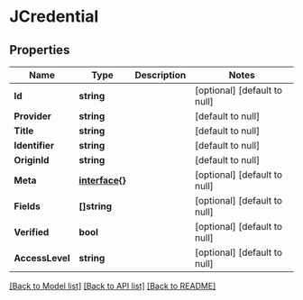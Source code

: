 # JCredential

## Properties
Name | Type | Description | Notes
------------ | ------------- | ------------- | -------------
**Id** | **string** |  | [optional] [default to null]
**Provider** | **string** |  | [default to null]
**Title** | **string** |  | [default to null]
**Identifier** | **string** |  | [default to null]
**OriginId** | **string** |  | [default to null]
**Meta** | [**interface{}**](interface{}.md) |  | [optional] [default to null]
**Fields** | **[]string** |  | [optional] [default to null]
**Verified** | **bool** |  | [optional] [default to null]
**AccessLevel** | **string** |  | [optional] [default to null]

[[Back to Model list]](../README.md#documentation-for-models) [[Back to API list]](../README.md#documentation-for-api-endpoints) [[Back to README]](../README.md)


